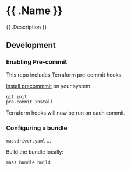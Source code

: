 # {{ .Name }}

{{ .Description }}

## Development
### Enabling Pre-commit

This repo includes Terraform pre-commit hooks.

[Install precommmit](https://pre-commit.com/index.html#installation) on your system.

```shell
git init
pre-commit install
```

Terraform hooks will now be run on each commit.
### Configuring a bundle

`massdriver.yaml` ...

Build the bundle locally:

```shell
mass bundle build
```

